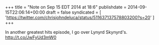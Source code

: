+++
title = "Note on Sep 15 EDT 2014 at 18:6"
publishdate = 2014-09-15T22:06:14+00:00
draft = false
syndicated = [ 'https://twitter.com/chrisjohndeluca/status/511637137578803200?s=20' ]
+++

In another greatest hits episode, I go over Lynyrd Skynyrd's. http://t.co/JwFyUd3mW0
